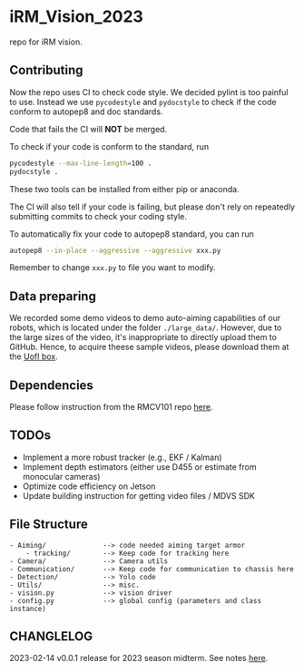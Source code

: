 # iRM_Vision_2023

repo for iRM vision.

## Contributing

Now the repo uses CI to check code style. We decided pylint is too painful to use.
Instead we use `pycodestyle` and `pydocstyle` to check if the code conform to autopep8
and doc standards.

Code that fails the CI will **NOT** be merged.

To check if your code is conform to the standard, run

```bash
pycodestyle --max-line-length=100 .
pydocstyle .
```

These two tools can be installed from either pip or anaconda.

The CI will also tell if your code is failing, but please don't rely on repeatedly submitting
commits to check your coding style.

To automatically fix your code to autopep8 standard, you can run

```bash
autopep8 --in-place --aggressive --aggressive xxx.py
```

Remember to change `xxx.py` to file you want to modify.

## Data preparing

We recorded some demo videos to demo auto-aiming capabilities of our robots,
which is located under the folder `./large_data/`.
However, due to the large sizes of the video, it's inappropriate to directly
upload them to GitHub. Hence, to acquire theese sample videos, please download
them at the [UofI box](https://uofi.box.com/s/i6zahotr9id35hurjzy2bq3dcfz0085e).

## Dependencies

Please follow instruction from the RMCV101 repo [here](https://github.com/illini-robomaster/RM_CV_101/blob/master/INSTALL.md).

## TODOs

- Implement a more robust tracker (e.g., EKF / Kalman)
- Implement depth estimators (either use D455 or estimate from monocular cameras)
- Optimize code efficiency on Jetson
- Update building instruction for getting video files / MDVS SDK

## File Structure

```
- Aiming/              --> code needed aiming target armor
    - tracking/        --> Keep code for tracking here
- Camera/              --> Camera utils
- Communication/       --> Keep code for communication to chassis here
- Detection/           --> Yolo code
- Utils/               --> misc.
- vision.py            --> vision driver
- config.py            --> global config (parameters and class instance)
```

## CHANGLELOG

2023-02-14 v0.0.1 release for 2023 season midterm. See notes [here](https://github.com/illini-robomaster/iRM_Vision_2023/pull/1).

